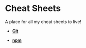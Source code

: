 # Cheat Sheets 

A place for all my cheat sheets to live!

- **[Git](git.md#useful-git-commands)**

- **[npm](npm.md#npm-plz!)**
